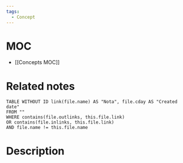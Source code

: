 ```yaml
---
tags:
  - Concept
---
```


# MOC
* [[Concepts MOC]]
# Related notes

```dataview
TABLE WITHOUT ID link(file.name) AS "Nota", file.cday AS "Created date" 
FROM ""
WHERE contains(file.outlinks, this.file.link)
OR contains(file.inlinks, this.file.link)
AND file.name != this.file.name
```



# Description 
